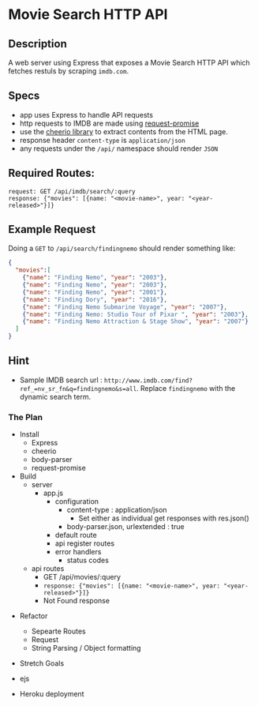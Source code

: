 # Movie Search HTTP API

## Description
A web server using Express that exposes a Movie Search HTTP API which fetches restuls by scraping `imdb.com`.

## Specs
- app uses Express to handle API requests
- http requests to IMDB are made using [request-promise](https://github.com/request/request-promise)
- use the [cheerio library](https://github.com/cheeriojs/cheerio) to extract contents from the HTML page.
- response header `content-type` is `application/json`
- any requests under the `/api/` namespace should render `JSON`

## Required Routes:
```
request: GET /api/imdb/search/:query
response: {"movies": [{name: "<movie-name>", year: "<year-released>"}]}
```

## Example Request
Doing a `GET` to `/api/search/findingnemo` should render something like:

```json
{
  "movies":[
    {"name": "Finding Nemo", "year": "2003"},
    {"name": "Finding Nemo", "year": "2003"},
    {"name": "Finding Nemo", "year": "2001"},
    {"name": "Finding Dory", "year": "2016"},
    {"name": "Finding Nemo Submarine Voyage", "year": "2007"},
    {"name": "Finding Nemo: Studio Tour of Pixar ", "year": "2003"},
    {"name": "Finding Nemo Attraction & Stage Show", "year": "2007"}
  ]
}
```

## Hint
- Sample IMDB search url : `http://www.imdb.com/find?ref_=nv_sr_fn&q=findingnemo&s=all`. Replace `findingnemo` with the dynamic search term.


### The Plan
* Install
  * Express
  * cheerio
  * body-parser
  * request-promise
* Build
  * server
    * app.js
      * configuration
        * content-type : application/json
          * Set either as individual get responses with res.json()
        * body-parser.json, urlextended : true
      * default route
      * api register routes
      * error handlers
        * status codes
  - api routes
    * GET /api/movies/:query
    * ```response: {"movies": [{name: "<movie-name>", year: "<year-released>"}]}```
    -   Not Found response
- Refactor
  - Sepearte Routes
  - Request
  - String Parsing / Object formatting

- Stretch Goals
 - ejs
 - Heroku deployment






































